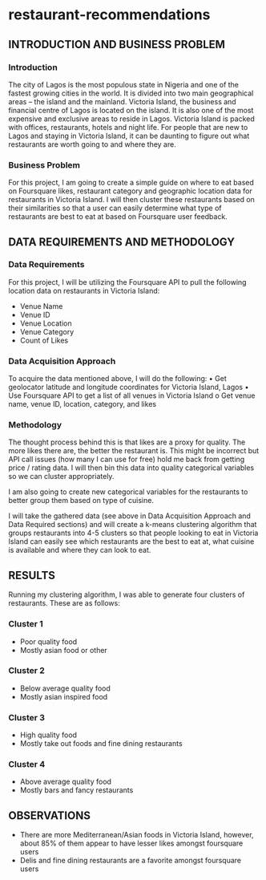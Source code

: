 # restaurant-recommendations
<h2> INTRODUCTION AND BUSINESS PROBLEM </h2>

<h3> Introduction </h3>
 
The city of Lagos is the most populous state in Nigeria and one of the fastest growing cities in the world. It is divided into two main geographical areas – the island and the mainland. Victoria Island, the business and financial centre of Lagos is located on the island. It is also one of the most expensive and exclusive areas to reside in Lagos. Victoria Island is packed with offices, restaurants, hotels and night life. For people that are new to Lagos and staying in Victoria Island, it can be daunting to figure out what restaurants are worth going to and where they are. 
    
<h3> Business Problem </h3>

For this project, I am going to create a simple guide on where to eat based on Foursquare likes, restaurant category and geographic location data for restaurants in Victoria Island.  I will then cluster these restaurants based on their similarities so that a user can easily determine what type of restaurants are best to eat at based on Foursquare user feedback.


<h2> DATA REQUIREMENTS AND METHODOLOGY </h2>

<h3> Data Requirements </h3>
  
For this project, I will be utilizing the Foursquare API to pull the following location data on restaurants in Victoria Island:
<ul>
  <li> Venue Name </li>
  <li> Venue ID </li>
  <li> Venue Location </li>
  <li> Venue Category </li>
  <li> Count of Likes </li>
</ul>

<h3> Data Acquisition Approach </h3>

To acquire the data mentioned above, I will do the following:
•	Get geolocator latitude and longitude coordinates for Victoria Island, Lagos
•	Use Foursquare API to get a list of all venues in Victoria Island
o	Get venue name, venue ID, location, category, and likes

<h3> Methodology </h3>
  
The thought process behind this is that likes are a proxy for quality.  The more likes there are, the better the restaurant is.  This might be incorrect but API call issues (how many I can use for free) hold me back from getting price / rating data.  I will then bin this data into quality categorical variables so we can cluster appropriately.

I am also going to create new categorical variables for the restaurants to better group them based on type of cuisine. 

I will take the gathered data (see above in Data Acquisition Approach and Data Required sections) and will create a k-means clustering algorithm that groups restaurants into 4-5 clusters so that people looking to eat in Victoria Island can easily see which restaurants are the best to eat at, what cuisine is available and where they can look to eat.


<h2> RESULTS </h2>
  
Running my clustering algorithm, I was able to generate four clusters of restaurants.  These are as follows:

<h3> Cluster 1 </h3>
  
<ul>
  <li> Poor quality food </li>
  <li> Mostly asian food or other </li>
</ul>

<h3> Cluster 2 </h3>
  
<ul>
  <li> Below average quality food </li>
  <li> Mostly asian inspired food </li>
</ul>

<h3> Cluster 3 </h3>
  
<ul>
  <li> High quality food </li>
  <li> Mostly take out foods and fine dining restaurants </li>
 </ul>
  
<h3> Cluster 4 </h3>
  
<ul>
  <li> Above average quality food </li>
  <li> Mostly bars and fancy restaurants </li>
 </ul>


<h2> OBSERVATIONS </h2>
<ul>
  <li> There are more Mediterranean/Asian foods in Victoria Island, however, about 85% of them appear to have lesser likes amongst foursquare users </li>
  <li> Delis and fine dining restaurants are a favorite amongst foursquare users </li>
</ul>

